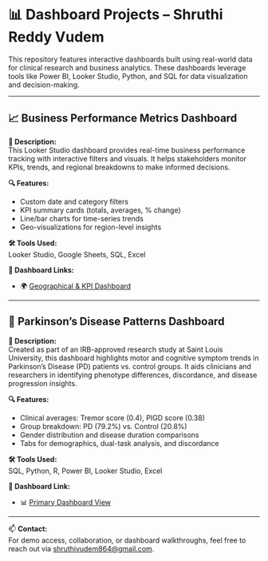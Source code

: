 # 📊 Dashboard Projects – Shruthi Reddy Vudem

This repository features interactive dashboards built using real-world data for clinical research and business analytics. These dashboards leverage tools like Power BI, Looker Studio, Python, and SQL for data visualization and decision-making.

---

## 📈 Business Performance Metrics Dashboard

**📌 Description:**  
This Looker Studio dashboard provides real-time business performance tracking with interactive filters and visuals. It helps stakeholders monitor KPIs, trends, and regional breakdowns to make informed decisions.

**🔍 Features:**
- Custom date and category filters
- KPI summary cards (totals, averages, % change)
- Line/bar charts for time-series trends
- Geo-visualizations for region-level insights

**🛠 Tools Used:**  
Looker Studio, Google Sheets, SQL, Excel

**🔗 Dashboard Links:**
- 🌍 [Geographical & KPI Dashboard](https://lookerstudio.google.com/reporting/d3c6dec9-a93d-49d2-bfaf-6db7eaae2553)

---
## 🧠 Parkinson’s Disease Patterns Dashboard

**📌 Description:**  
Created as part of an IRB-approved research study at Saint Louis University, this dashboard highlights motor and cognitive symptom trends in Parkinson’s Disease (PD) patients vs. control groups. It aids clinicians and researchers in identifying phenotype differences, discordance, and disease progression insights.

**🔍 Features:**
- Clinical averages: Tremor score (0.4), PIGD score (0.38)
- Group breakdown: PD (79.2%) vs. Control (20.8%)
- Gender distribution and disease duration comparisons
- Tabs for demographics, dual-task analysis, and discordance

**🛠 Tools Used:**  
SQL, Python, R, Power BI, Looker Studio, Excel

**🔗 Dashboard Link:**  
- 📊 [Primary Dashboard View](https://lookerstudio.google.com/u/0/reporting/75c34b46-2583-48c8-b5bc-36684bc1587c/page/p_007tf65crd)

---

📫 **Contact:**  
For demo access, collaboration, or dashboard walkthroughs, feel free to reach out via [shruthivudem864@gmail.com](mailto:shruthivudem864@gmail.com).
